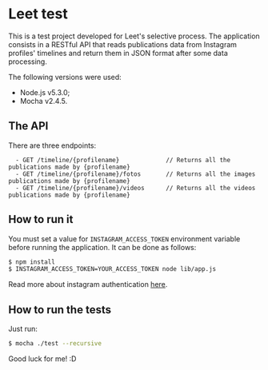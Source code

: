 # Leet test
This is a test project developed for Leet's selective process. The application consists in a RESTful API that reads publications data from Instagram profiles' timelines and return them in JSON format after some data processing.

The following versions were used:
  - Node.js v5.3.0;
  - Mocha v2.4.5.

## The API
There are three endpoints:
```
  - GET /timeline/{profilename}             // Returns all the publications made by {profilename}
  - GET /timeline/{profilename}/fotos       // Returns all the images publications made by {profilename}
  - GET /timeline/{profilename}/videos      // Returns all the videos publications made by {profilename}
```
## How to run it
You must set a value for `INSTAGRAM_ACCESS_TOKEN` environment variable before running the application. It can be done as follows:
```sh
$ npm install
$ INSTAGRAM_ACCESS_TOKEN=YOUR_ACCESS_TOKEN node lib/app.js
```
Read more about instagram authentication [here](https://www.instagram.com/developer/authentication/).

## How to run the tests
Just run:
```sh
$ mocha ./test --recursive
```

Good luck for me! :D